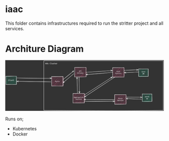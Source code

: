 # iaac

This folder contains infrastructures required to run the stritter project and all services.

# Architure Diagram

![](./doc/images/k8s-arch.png)

Runs on;

- Kubernetes
- Docker
